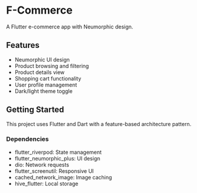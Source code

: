 # F-Commerce

A Flutter e-commerce app with Neumorphic design.

## Features

- Neumorphic UI design
- Product browsing and filtering
- Product details view
- Shopping cart functionality
- User profile management
- Dark/light theme toggle

## Getting Started

This project uses Flutter and Dart with a feature-based architecture pattern.

### Dependencies
- flutter_riverpod: State management
- flutter_neumorphic_plus: UI design
- dio: Network requests
- flutter_screenutil: Responsive UI
- cached_network_image: Image caching
- hive_flutter: Local storage
